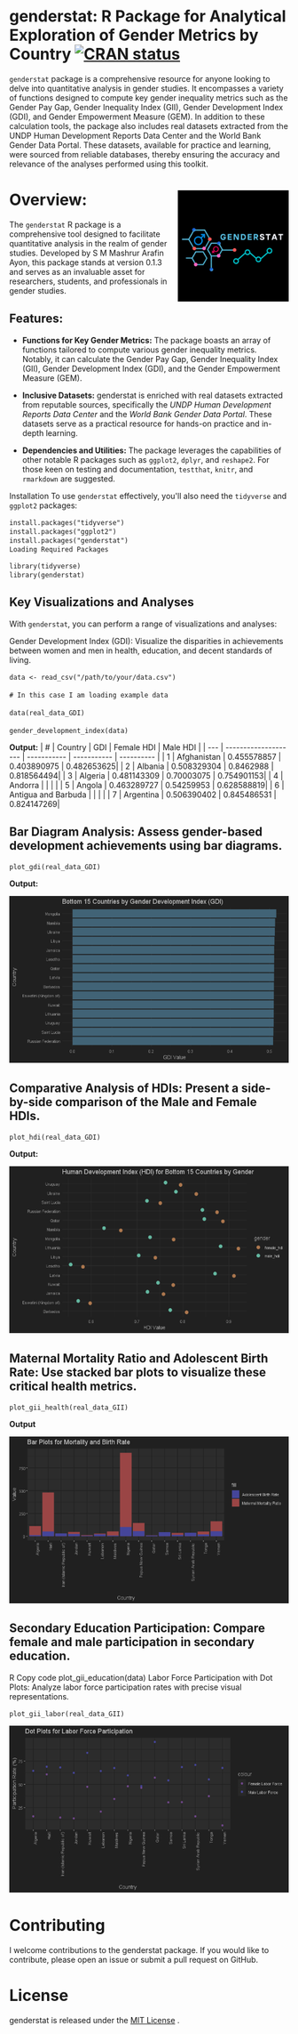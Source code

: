 # genderstat: R Package for Analytical Exploration of Gender Metrics by Country [![CRAN status](https://www.r-pkg.org/badges/version/genderstat)](https://cran.r-project.org/web/packages/genderstat/index.html)



`genderstat` package is a comprehensive resource for anyone looking to delve into quantitative analysis in gender studies. It encompasses a variety of functions designed to compute key gender inequality metrics such as the Gender Pay Gap, Gender Inequality Index (GII), Gender Development Index (GDI), and Gender Empowerment Measure (GEM). In addition to these calculation tools, the package also includes real datasets extracted from the UNDP Human Development Reports Data Center and the World Bank Gender Data Portal. These datasets, available for practice and learning, were sourced from reliable databases, thereby ensuring the accuracy and relevance of the analyses performed using this toolkit. 


# Overview: <img src="https://github.com/mashrur-ayon/genderstat/blob/main/plots-pictures/genderstat-logo.png" align="right" height="200">
The `genderstat` R package is a comprehensive tool designed to facilitate quantitative analysis in the realm of gender studies. Developed by S M Mashrur Arafin Ayon, this package stands at version 0.1.3 and serves as an invaluable asset for researchers, students, and professionals in gender studies.

## Features:
- **Functions for Key Gender Metrics:** The package boasts an array of functions tailored to compute various gender inequality metrics. Notably, it can calculate the Gender Pay Gap, Gender Inequality Index (GII), Gender Development Index (GDI), and the Gender Empowerment Measure (GEM).

- **Inclusive Datasets:** genderstat is enriched with real datasets extracted from reputable sources, specifically the *UNDP Human Development Reports Data Center* and the *World Bank Gender Data Portal*. These datasets serve as a practical resource for hands-on practice and in-depth learning.

- **Dependencies and Utilities:** The package leverages the capabilities of other notable R packages such as `ggplot2`, `dplyr`, and `reshape2`. For those keen on testing and documentation, `testthat`, `knitr`, and `rmarkdown` are suggested.

Installation
To use `genderstat` effectively, you'll also need the `tidyverse` and `ggplot2` packages:

```
install.packages("tidyverse")
install.packages("ggplot2")
install.packages("genderstat")
Loading Required Packages
```

```
library(tidyverse)
library(genderstat)
```



## Key Visualizations and Analyses
With `genderstat`, you can perform a range of visualizations and analyses:

Gender Development Index (GDI): Visualize the disparities in achievements between women and men in health, education, and decent standards of living.

```
data <- read_csv("/path/to/your/data.csv")

# In this case I am loading example data

data(real_data_GDI)

gender_development_index(data)
```
**Output:** 
|  #  | Country             | GDI         | Female HDI  | Male HDI   |
| --- | -------------------- | ----------- | ----------- | ---------- |
| 1   | Afghanistan         | 0.455578857 | 0.403890975 | 0.482653625|
| 2   | Albania             | 0.508329304 | 0.8462988   | 0.818564494|
| 3   | Algeria             | 0.481143309 | 0.70003075  | 0.754901153|
| 4   | Andorra             |             |             |            |
| 5   | Angola              | 0.463289727 | 0.54259953  | 0.628588819|
| 6   | Antigua and Barbuda |             |             |            |
| 7   | Argentina           | 0.506390402 | 0.845486531 | 0.824147269|


## Bar Diagram Analysis: Assess gender-based development achievements using bar diagrams.

```
plot_gdi(real_data_GDI)
```
**Output:**

<img src="https://github.com/mashrur-ayon/genderstat/blob/main/plots-pictures/plot_gdi_output.png" height="300">

## Comparative Analysis of HDIs: Present a side-by-side comparison of the Male and Female HDIs.

```
plot_hdi(real_data_GDI)
```
**Output:**

<img src="https://github.com/mashrur-ayon/genderstat/blob/main/plots-pictures/plot_hdi_output.png" height="300">


## Maternal Mortality Ratio and Adolescent Birth Rate: Use stacked bar plots to visualize these critical health metrics.

```
plot_gii_health(real_data_GII)
```
**Output**

<img src="https://github.com/mashrur-ayon/genderstat/blob/main/plots-pictures/plot_gii_health_output.png" height="300">

## Secondary Education Participation: Compare female and male participation in secondary education.

R
Copy code
plot_gii_education(data)
Labor Force Participation with Dot Plots: Analyze labor force participation rates with precise visual representations.

```
plot_gii_labor(real_data_GII)
```

<img src="https://github.com/mashrur-ayon/genderstat/blob/main/plots-pictures/plot_gii_labor_output.png" height="300">

# Contributing
I welcome contributions to the genderstat package. If you would like to contribute, please open an issue or submit a pull request on GitHub.

# License

genderstat is released under the [MIT License](https://github.com/mashrur-ayon/genderstat/blob/main/genderstat/LICENSE.md)
.
